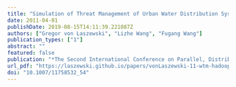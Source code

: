 ```yaml
---
title: "Simulation of Threat Management of Urban Water Distribution Systems with Grid Workflow"
date: 2011-04-01
publishDate: 2019-08-15T14:11:39.221087Z
authors: ["Gregor von Laszewski", "Lizhe Wang", "Fugang Wang"]
publication_types: ["1"]
abstract: ""
featured: false
publication: "*The Second International Conference on Parallel, Distributed, Grid and Cloud Computing for Engineering*"
url_pdf: "https://laszewski.github.io/papers/vonLaszewski-11-wtm-hadoop.pdf"
doi: "10.1007/11758532_54"
---
```


